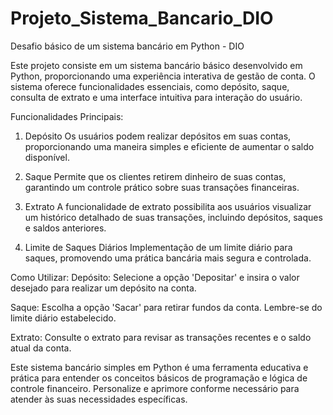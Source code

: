 # Projeto_Sistema_Bancario_DIO
Desafio básico de um sistema bancário em Python - DIO

Este projeto consiste em um sistema bancário básico desenvolvido em Python, proporcionando uma experiência interativa de gestão de conta. O sistema oferece funcionalidades essenciais, como depósito, saque, consulta de extrato e uma interface intuitiva para interação do usuário.

Funcionalidades Principais:
1. Depósito
Os usuários podem realizar depósitos em suas contas, proporcionando uma maneira simples e eficiente de aumentar o saldo disponível.

2. Saque
Permite que os clientes retirem dinheiro de suas contas, garantindo um controle prático sobre suas transações financeiras.

3. Extrato
A funcionalidade de extrato possibilita aos usuários visualizar um histórico detalhado de suas transações, incluindo depósitos, saques e saldos anteriores.

4. Limite de Saques Diários
Implementação de um limite diário para saques, promovendo uma prática bancária mais segura e controlada.

Como Utilizar:
Depósito: Selecione a opção 'Depositar' e insira o valor desejado para realizar um depósito na conta.

Saque: Escolha a opção 'Sacar' para retirar fundos da conta. Lembre-se do limite diário estabelecido.

Extrato: Consulte o extrato para revisar as transações recentes e o saldo atual da conta.

Este sistema bancário simples em Python é uma ferramenta educativa e prática para entender os conceitos básicos de programação e lógica de controle financeiro. Personalize e aprimore conforme necessário para atender às suas necessidades específicas.
